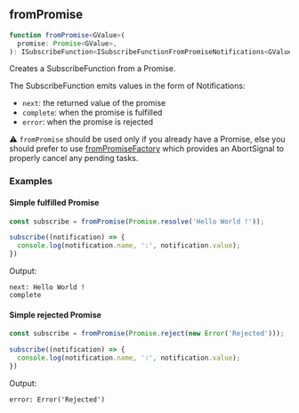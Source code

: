 ## fromPromise

```ts
function fromPromise<GValue>(
  promise: Promise<GValue>,
): ISubscribeFunction<ISubscribeFunctionFromPromiseNotifications<GValue>>
```

Creates a SubscribeFunction from a Promise.

The SubscribeFunction emits values in the form of Notifications:

- `next`: the returned value of the promise
- `complete`: when the promise is fulfilled
- `error`: when the promise is rejected


⚠️ `fromPromise` should be used only if you already have a Promise,
else you should prefer to use [fromPromiseFactory](../from-promise-factory/from-promise-factory.md) which provides an AbortSignal to properly cancel any pending tasks.

### Examples

#### Simple fulfilled Promise

```ts
const subscribe = fromPromise(Promise.resolve('Hello World !'));

subscribe((notification) => {
  console.log(notification.name, ':', notification.value);
})
```

Output:

```text
next: Hello World !
complete
```

#### Simple rejected Promise

```ts
const subscribe = fromPromise(Promise.reject(new Error('Rejected')));

subscribe((notification) => {
  console.log(notification.name, ':', notification.value);
})
```

Output:

```text
error: Error('Rejected')
```
